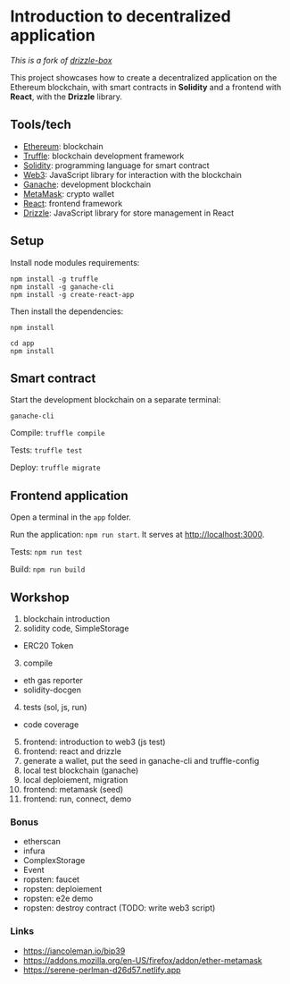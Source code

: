 # Introduction to decentralized application

*This is a fork of [drizzle-box](https://www.trufflesuite.com/boxes/drizzle)*

This project showcases how to create a decentralized application on the Ethereum blockchain, with smart contracts in **Solidity** and a frontend with **React**, with the **Drizzle** library.

## Tools/tech

 - [Ethereum](https://ethereum.org): blockchain
 - [Truffle](https://www.trufflesuite.com): blockchain development framework
 - [Solidity](https://docs.soliditylang.org): programming language for smart contract
 - [Web3](https://web3js.readthedocs.io): JavaScript library for interaction with the blockchain
 - [Ganache](https://www.trufflesuite.com/ganache): development blockchain
 - [MetaMask](https://metamask.io): crypto wallet
 - [React](https://reactjs.org): frontend framework
 - [Drizzle](https://www.trufflesuite.com/drizzle): JavaScript library for store management in React

## Setup
Install node modules requirements:

    npm install -g truffle
    npm install -g ganache-cli
    npm install -g create-react-app

Then install the dependencies:

    npm install

    cd app
    npm install

## Smart contract
Start the development blockchain on a separate terminal:

    ganache-cli

Compile: `truffle compile`

Tests: `truffle test`

Deploy: `truffle migrate`

## Frontend application
Open a terminal in the `app` folder.

Run the application: `npm run start`. It serves at <http://localhost:3000>.

Tests: `npm run test`

Build: `npm run build`

## Workshop
1. blockchain introduction
2. solidity code, SimpleStorage
 - ERC20 Token
3. compile
 - eth gas reporter
 - solidity-docgen
4. tests (sol, js, run)
 - code coverage
5. frontend: introduction to web3 (js test)
6. frontend: react and drizzle
7. generate a wallet, put the seed in ganache-cli and truffle-config
8. local test blockchain (ganache)
9. local deploiement, migration
10. frontend: metamask (seed)
11. frontend: run, connect, demo

### Bonus

 - etherscan
 - infura
 - ComplexStorage
 - Event
 - ropsten: faucet
 - ropsten: deploiement
 - ropsten: e2e demo
 - ropsten: destroy contract (TODO: write web3 script)

### Links
 - <https://iancoleman.io/bip39>
 - <https://addons.mozilla.org/en-US/firefox/addon/ether-metamask>
 - <https://serene-perlman-d26d57.netlify.app>
